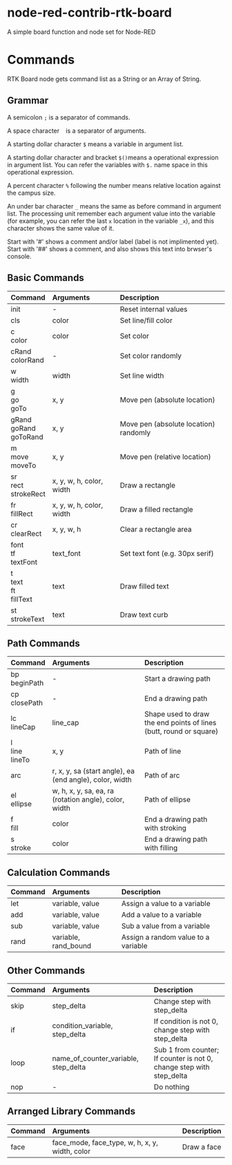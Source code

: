 # node-red-contrib-rtk-board
A simple board function and node set for Node-RED

# Commands

RTK Board node gets command list as a String or an Array of String.

## Grammar

A semicolon ``;`` is a separator of commands.

A space character `` `` is a separator of arguments.

A starting dollar character ``$`` means a variable in argument list.

A starting dollar character and bracket ``$()``means a operational expression in argument list. You can refer the variables with ``$.`` name space in this operational expression.

A percent character ``%`` following the number means relative location against the campus size.

An under bar character ``_`` means the same as before command in argument list. The processing unit remember each argument value into the variable (for example, you can refer the last ``x`` location in the variable ``_x``), and this character shows the same value of it.

Start with '#' shows a comment and/or label (label is not implimented yet). Start with '##' shows a comment, and also shows this text into brwser's console.

## Basic Commands

| Command | Arguments | Description |
| :-- | :-- | :-- |
| init | - | Reset internal values |
| cls | color | Set line/fill color |
| c<br>color | color | Set color |
| cRand<br>colorRand | - | Set color randomly |
| w<br>width | width | Set line width |
| g<br>go<br>goTo | x, y | Move pen (absolute location) |
| gRand<br>goRand<br>goToRand | x, y | Move pen (absolute location) randomly |
| m<br>move<br>moveTo | x, y | Move pen (relative location) |
| sr<br>rect<br>strokeRect | x, y, w, h, color, width | Draw a rectangle |
| fr<br>fillRect | x, y, w, h, color, width | Draw a filled rectangle |
| cr<br>clearRect | x, y, w, h | Clear a rectangle area |
| font<br>tf<br>textFont | text_font | Set text font (e.g. 30px serif) |
| t<br>text<br>ft<br>fillText | text | Draw filled text |
| st<br>strokeText | text | Draw text curb |

## Path Commands

| Command | Arguments | Description |
| :-- | :-- | :-- |
| bp<br>beginPath | - | Start a drawing path |
| cp<br>closePath | - | End a drawing path |
| lc<br>lineCap | line_cap | Shape used to draw the end points of lines<br>(butt, round or square) |
| l<br>line<br>lineTo | x, y | Path of line |
| arc | r, x, y, sa (start angle), ea (end angle), color, width | Path of arc |
| el<br>ellipse | w, h, x, y, sa, ea, ra (rotation angle), color, width | Path of ellipse |
| f<br>fill | color | End a drawing path with stroking |
| s<br>stroke | color | End a drawing path with filling |

## Calculation Commands

| Command | Arguments | Description |
| :-- | :-- | :-- |
| let | variable, value | Assign a value to a variable |
| add | variable, value | Add a value to a variable |
| sub | variable, value | Sub a value from a variable |
| rand | variable, rand_bound | Assign a random value to a variable |

## Other Commands

| Command | Arguments | Description |
| :-- | :-- | :-- |
| skip | step_delta | Change step with step_delta |
| if | condition_variable, step_delta | If condition is not 0, change step with step_delta |
| loop | name_of_counter_variable, step_delta | Sub 1 from counter;<br>If counter is not 0, change step with step_delta |
| nop | - | Do nothing |

## Arranged Library Commands

| Command | Arguments | Description |
| :-- | :-- | :-- |
| face | face_mode, face_type, w, h, x, y, width, color | Draw a face |
